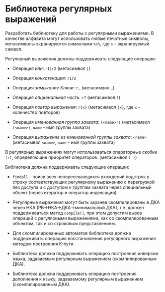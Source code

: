 # Библиотека регулярных выражений

Разработать библиотеку для работы с регулярными выражениями. В качестве алфавита могут использовать любые печатные символы, метасимволы экранируются символами `%s%`, где `s` - экранируемый символ.

Регулярный выражения должны поддерживать следующие операции:

- Операция *или*: `r1|r2` (метасимвол `|`)

- Операция *конкатенация*: `r1r2`

- Операция *замыкание Клини*: `r…` (метасимвол `…`)

- Операция *опциональная часть*: `r?` (метасимвол `?`)

- Операция *повтор выражения*: `r{x}` (метасимвол `{х}`, где `x` - количество повторов)

- Операция *именованная группа захвата*: `(<name>r)` (метасимвол `(<name>)`, `name` - имя группы захвата)

- Операция *выражение из именованной группы захвата*: `<name>` (метасимвол `<name>`, `name` - имя группы захвата)

В регулярных выражениях могут использоваться операторные скобки `(r)`, определяющие приоритет операторов. (метасимвол `( )`)

Библиотека должна поддерживать следующие операции:

- `findall` - поиск всех непересекающихся вхождений подстрок в строку соответствующих регулярному выражению с перегрузкой без доступа и с доступом к группам захвата через специальный объект (через итератор и оператор индексации).

- Регулярные выражения могут быть заранее скомпилированы в ДКА через НКА (РВ->НКА->ДКА->минимальный ДКА), т.е. должен поддерживаться метод `compile()`, при этом допустим вызов операций с регулярными выражениями, как со скомпилированным объектом, так и со строковым представлением.

- Для скомпилированных автоматов библиотека должна поддерживать операцию восстановления регулярного выражения методом построения K-пути.

- Библиотека должна поддерживать операцию построения инверсии языка, задаваемым регулярным выражением (скомпилированным ДКА).

- Библиотека должна поддерживать операцию построения дополнения к языку, задаваемому регулярным выражением (скомпилированным ДКА).
